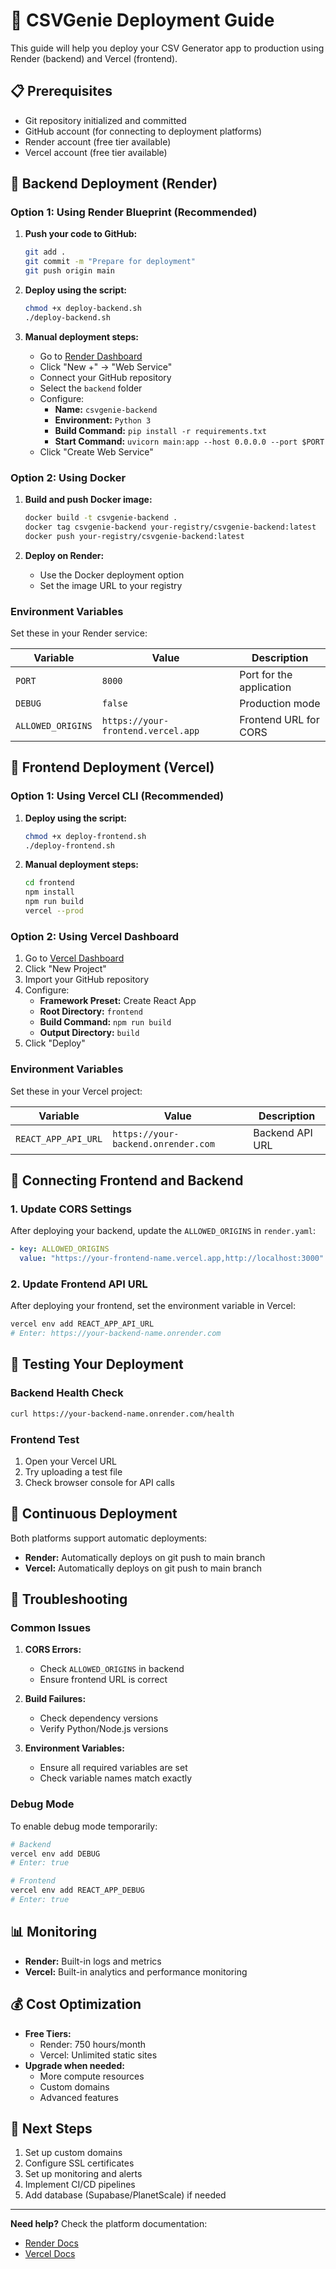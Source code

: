 # 🚀 CSVGenie Deployment Guide

This guide will help you deploy your CSV Generator app to production using Render (backend) and Vercel (frontend).

## 📋 Prerequisites

- Git repository initialized and committed
- GitHub account (for connecting to deployment platforms)
- Render account (free tier available)
- Vercel account (free tier available)

## 🔧 Backend Deployment (Render)

### Option 1: Using Render Blueprint (Recommended)

1. **Push your code to GitHub:**
   ```bash
   git add .
   git commit -m "Prepare for deployment"
   git push origin main
   ```

2. **Deploy using the script:**
   ```bash
   chmod +x deploy-backend.sh
   ./deploy-backend.sh
   ```

3. **Manual deployment steps:**
   - Go to [Render Dashboard](https://dashboard.render.com)
   - Click "New +" → "Web Service"
   - Connect your GitHub repository
   - Select the `backend` folder
   - Configure:
     - **Name:** `csvgenie-backend`
     - **Environment:** `Python 3`
     - **Build Command:** `pip install -r requirements.txt`
     - **Start Command:** `uvicorn main:app --host 0.0.0.0 --port $PORT`
   - Click "Create Web Service"

### Option 2: Using Docker

1. **Build and push Docker image:**
   ```bash
   docker build -t csvgenie-backend .
   docker tag csvgenie-backend your-registry/csvgenie-backend:latest
   docker push your-registry/csvgenie-backend:latest
   ```

2. **Deploy on Render:**
   - Use the Docker deployment option
   - Set the image URL to your registry

### Environment Variables

Set these in your Render service:

| Variable | Value | Description |
|----------|-------|-------------|
| `PORT` | `8000` | Port for the application |
| `DEBUG` | `false` | Production mode |
| `ALLOWED_ORIGINS` | `https://your-frontend.vercel.app` | Frontend URL for CORS |

## 🎨 Frontend Deployment (Vercel)

### Option 1: Using Vercel CLI (Recommended)

1. **Deploy using the script:**
   ```bash
   chmod +x deploy-frontend.sh
   ./deploy-frontend.sh
   ```

2. **Manual deployment steps:**
   ```bash
   cd frontend
   npm install
   npm run build
   vercel --prod
   ```

### Option 2: Using Vercel Dashboard

1. Go to [Vercel Dashboard](https://vercel.com/dashboard)
2. Click "New Project"
3. Import your GitHub repository
4. Configure:
   - **Framework Preset:** Create React App
   - **Root Directory:** `frontend`
   - **Build Command:** `npm run build`
   - **Output Directory:** `build`
5. Click "Deploy"

### Environment Variables

Set these in your Vercel project:

| Variable | Value | Description |
|----------|-------|-------------|
| `REACT_APP_API_URL` | `https://your-backend.onrender.com` | Backend API URL |

## 🔗 Connecting Frontend and Backend

### 1. Update CORS Settings

After deploying your backend, update the `ALLOWED_ORIGINS` in `render.yaml`:

```yaml
- key: ALLOWED_ORIGINS
  value: "https://your-frontend-name.vercel.app,http://localhost:3000"
```

### 2. Update Frontend API URL

After deploying your frontend, set the environment variable in Vercel:

```bash
vercel env add REACT_APP_API_URL
# Enter: https://your-backend-name.onrender.com
```

## 🧪 Testing Your Deployment

### Backend Health Check
```bash
curl https://your-backend-name.onrender.com/health
```

### Frontend Test
1. Open your Vercel URL
2. Try uploading a test file
3. Check browser console for API calls

## 🔄 Continuous Deployment

Both platforms support automatic deployments:

- **Render:** Automatically deploys on git push to main branch
- **Vercel:** Automatically deploys on git push to main branch

## 🚨 Troubleshooting

### Common Issues

1. **CORS Errors:**
   - Check `ALLOWED_ORIGINS` in backend
   - Ensure frontend URL is correct

2. **Build Failures:**
   - Check dependency versions
   - Verify Python/Node.js versions

3. **Environment Variables:**
   - Ensure all required variables are set
   - Check variable names match exactly

### Debug Mode

To enable debug mode temporarily:
```bash
# Backend
vercel env add DEBUG
# Enter: true

# Frontend
vercel env add REACT_APP_DEBUG
# Enter: true
```

## 📊 Monitoring

- **Render:** Built-in logs and metrics
- **Vercel:** Built-in analytics and performance monitoring

## 💰 Cost Optimization

- **Free Tiers:**
  - Render: 750 hours/month
  - Vercel: Unlimited static sites
- **Upgrade when needed:**
  - More compute resources
  - Custom domains
  - Advanced features

## 🎯 Next Steps

1. Set up custom domains
2. Configure SSL certificates
3. Set up monitoring and alerts
4. Implement CI/CD pipelines
5. Add database (Supabase/PlanetScale) if needed

---

**Need help?** Check the platform documentation:
- [Render Docs](https://render.com/docs)
- [Vercel Docs](https://vercel.com/docs)
